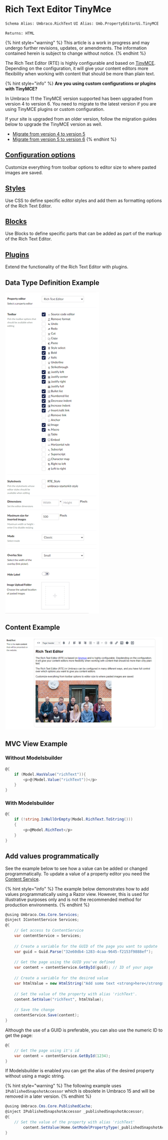 # Rich Text Editor TinyMce

`Schema Alias: Umbraco.RichText`
`UI Alias: Umb.PropertyEditorUi.TinyMCE`

`Returns: HTML`

{% hint style="warning" %}
This article is a work in progress and may undergo further revisions, updates, or amendments. The information contained herein is subject to change without notice.
{% endhint %}

The Rich Text Editor (RTE) is highly configurable and based on [TinyMCE](https://www.tinymce.com/). Depending on the configuration, it will give your content editors more flexibility when working with content that should be more than plain text.

{% hint style="info" %}
**Are you using custom configurations or plugins with TinyMCE?**

In Umbraco 11 the TinyMCE version supported has been upgraded from version 4 to version 6. You need to migrate to the latest version if you are using TinyMCE plugins or custom configuration.

If your site is upgraded from an older version, follow the migration guides below to upgrade the TinyMCE version as well.

* [Migrate from version 4 to version 5](https://www.tiny.cloud/docs/tinymce/5/migration-from-4x/)
* [Migrate from version 5 to version 6](https://www.tiny.cloud/docs/tinymce/6/migration-from-5x/)
{% endhint %}

## [Configuration options](configuration.md)

Customize everything from toolbar options to editor size to where pasted images are saved.

## [Styles](styles.md)

Use CSS to define specific editor styles and add them as formatting options of the Rich Text Editor.

## [Blocks](blocks.md)

Use Blocks to define specific parts that can be added as part of the markup of the Rich Text Editor.

## [Plugins](plugins.md)

Extend the functionality of the Rich Text Editor with plugins.

## Data Type Definition Example

![Rich Text Editor - Data Type](images/rte-datatype-v10.png)

## Content Example

![Rich Text Editor - Content](images/rte-content-11.png)

## MVC View Example

### Without Modelsbuilder

```csharp
@{
    if (Model.HasValue("richText")){
        <p>@(Model.Value("richText"))</p>
    }
}
```

### With Modelsbuilder

```csharp
@{
    if (!string.IsNullOrEmpty(Model.RichText.ToString()))
    {
        <p>@Model.RichText</p>
    }
}
```

## Add values programmatically

See the example below to see how a value can be added or changed programmatically. To update a value of a property editor you need the [Content Service](https://apidocs.umbraco.com/v15/csharp/api/Umbraco.Cms.Core.Services.ContentService.html).

{% hint style="info" %}
The example below demonstrates how to add values programmatically using a Razor view. However, this is used for illustrative purposes only and is not the recommended method for production environments.
{% endhint %}

```csharp
@using Umbraco.Cms.Core.Services;
@inject IContentService Services;
@{
    // Get access to ContentService
    var contentService = Services;

    // Create a variable for the GUID of the page you want to update
    var guid = Guid.Parse("32e60db4-1283-4caa-9645-f2153f9888ef");

    // Get the page using the GUID you've defined
    var content = contentService.GetById(guid); // ID of your page

    // Create a variable for the desired value
    var htmlValue = new HtmlString("Add some text <strong>here</strong>");

    // Set the value of the property with alias 'richText'.
    content.SetValue("richText", htmlValue);

    // Save the change
    contentService.Save(content);
}
```

Although the use of a GUID is preferable, you can also use the numeric ID to get the page:

```csharp
@{
    // Get the page using it's id
    var content = contentService.GetById(1234);
}
```

If Modelsbuilder is enabled you can get the alias of the desired property without using a magic string.

{% hint style="warning" %}
The following example uses `IPublishedSnapshotAccessor` which is obsolete in Umbraco 15 and will be removed in a later version.
{% endhint %}

```csharp
@using Umbraco.Cms.Core.PublishedCache;
@inject IPublishedSnapshotAccessor _publishedSnapshotAccessor;
@{
    // Set the value of the property with alias 'richText'
        content.SetValue(Home.GetModelPropertyType(_publishedSnapshotAccessor, x => x.RichText).Alias, "Add some text <strong>here</strong>");
}
```
